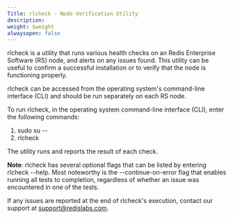 ```yaml
---
Title: rlcheck - Node Verification Utility
description: 
weight: $weight
alwaysopen: false
---
```

rlcheck is a utility that runs various health checks on an Redis
Enterprise Software (RS) node, and alerts on any issues found. This
utility can be useful to confirm a successful installation or to verify
that the node is functioning properly.

rlcheck can be accessed from the operating system's command-line
interface (CLI) and should be run separately on each RS node.

To run rlcheck, in the operating system command-line interface (CLI),
enter the following commands:

1. sudo su --
1. rlcheck

The utility runs and reports the result of each check.

**Note**: rlcheck has several optional flags that can be listed by
entering rlcheck --help. Most noteworthy is the --continue-on-error flag
that enables running all tests to completion, regardless of whether an
issue was encountered in one of the tests.

If any issues are reported at the end of rlcheck's execution, contact
our support at <support@redislabs.com>.
